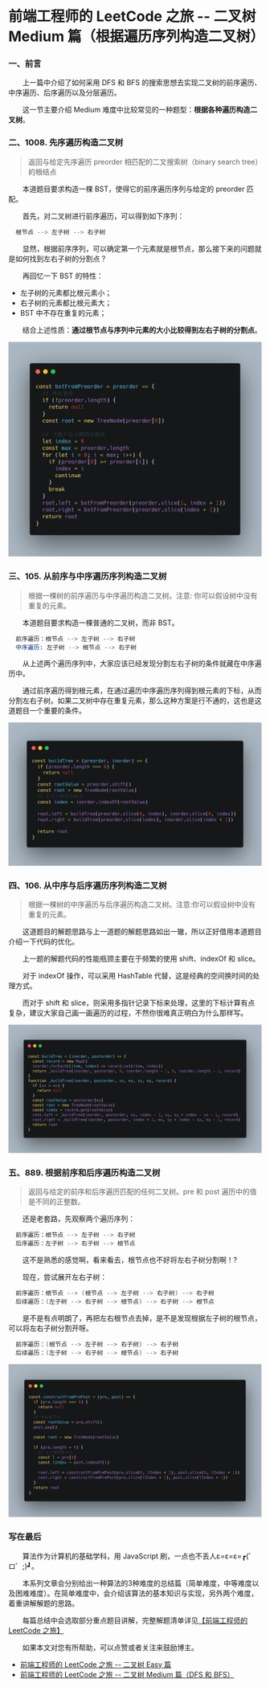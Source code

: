 # 前端工程师的 LeetCode 之旅 -- 二叉树 Medium 篇（根据遍历序列构造二叉树）

### 一、前言

  &emsp;&emsp;上一篇中介绍了如何采用 DFS 和 BFS 的搜索思想去实现二叉树的前序遍历、中序遍历、后序遍历以及分层遍历。

  &emsp;&emsp;这一节主要介绍 Medium 难度中比较常见的一种题型：**根据各种遍历构造二叉树**。

### 二、1008. 先序遍历构造二叉树

  > 返回与给定先序遍历 preorder 相匹配的二叉搜索树（binary search tree）的根结点

  &emsp;&emsp;本道题目要求构造一棵 BST，使得它的前序遍历序列与给定的 preorder 匹配。

  &emsp;&emsp;首先，对二叉树进行前序遍历，可以得到如下序列：

```s
  根节点 --> 左子树 --> 右子树
```

  &emsp;&emsp;显然，根据前序序列，可以确定第一个元素就是根节点，那么接下来的问题就是如何找到左右子树的分割点？

  &emsp;&emsp;再回忆一下 BST 的特性：

  - 左子树的元素都比根元素小；
  - 右子树的元素都比根元素大；
  - BST 中不存在重复的元素；

  &emsp;&emsp;结合上述性质：**通过根节点与序列中元素的大小比较得到左右子树的分割点**。

  ![1008解题代码](./1008.png)

### 三、105. 从前序与中序遍历序列构造二叉树

  > 根据一棵树的前序遍历与中序遍历构造二叉树。注意: 你可以假设树中没有重复的元素。

  &emsp;&emsp;本道题目要求构造一棵普通的二叉树，而非 BST。

```s
  前序遍历：根节点 --> 左子树 --> 右子树
  中序遍历: 左子树 --> 根节点 --> 右子树
```

  &emsp;&emsp;从上述两个遍历序列中，大家应该已经发现分割左右子树的条件就藏在中序遍历中。

  &emsp;&emsp;通过前序遍历得到根元素，在通过遍历中序遍历序列得到根元素的下标，从而分割左右子树。如果二叉树中存在重复元素，那么这种方案是行不通的，这也是这道题目一个重要的条件。

  ![105解题代码](./105.png)

### 四、106. 从中序与后序遍历序列构造二叉树

  > 根据一棵树的中序遍历与后序遍历构造二叉树。注意:你可以假设树中没有重复的元素。

  &emsp;&emsp;这道题目的解题思路与上一道题的解题思路如出一辙，所以正好借用本道题目介绍一下代码的优化。

  &emsp;&emsp;上一题的解题代码的性能瓶颈主要在于频繁的使用 shift、indexOf 和 slice。

  &emsp;&emsp;对于 indexOf 操作，可以采用 HashTable 代替，这是经典的空间换时间的处理方式。

  &emsp;&emsp;而对于 shift 和 slice，则采用多指针记录下标来处理，这里的下标计算有点复杂，建议大家自己画一画遍历的过程，不然你很难真正明白为什么那样写。

  ![106解题代码](./106.png)

### 五、889. 根据前序和后序遍历构造二叉树

  > 返回与给定的前序和后序遍历匹配的任何二叉树。pre 和 post 遍历中的值是不同的正整数。

  &emsp;&emsp;还是老套路，先观察两个遍历序列：

```s
  前序遍历：根节点 --> 左子树 --> 右子树
  后序遍历：左子树 --> 右子树 --> 根节点
```

  &emsp;&emsp;这不是熟悉的感觉啊，看来看去，根节点也不好将左右子树分割啊！?

  &emsp;&emsp;现在，尝试展开左右子树：

```s
  前序遍历：根节点 --> (根节点 --> 左子树 --> 右子树) --> 右子树
  后续遍历：(左子树 --> 右子树 --> 根节点) --> 右子树 --> 根节点
```

  &emsp;&emsp;是不是有点明朗了，再把左右根节点去掉，是不是发现根据左子树的根节点，可以将左右子树分割开呀。

```s
  前序遍历：(根节点 --> 左子树 --> 右子树) --> 右子树
  后续遍历：(左子树 --> 右子树 --> 根节点) --> 右子树
```

  ![889解题代码](./889.png)


### 写在最后

  &emsp;&emsp;算法作为计算机的基础学科，用 JavaScript 刷，一点也不丢人ε=ε=ε=┏(゜ロ゜;)┛。

  &emsp;&emsp;本系列文章会分别给出一种算法的3种难度的总结篇（简单难度，中等难度以及困难难度）。在简单难度中，会介绍该算法的基本知识与实现，另外两个难度，着重讲解解题的思路。

  &emsp;&emsp;每篇总结中会选取部分重点题目讲解，完整解题清单详见[【前端工程师的 LeetCode 之旅】](https://github.com/15751165579/LeetCode)
  
  &emsp;&emsp;如果本文对您有所帮助，可以点赞或者关注来鼓励博主。


- [前端工程师的 LeetCode 之旅 -- 二叉树 Easy 篇](https://mp.weixin.qq.com/s/NNIn8BLUIBWCvEjYgzb2mg)
- [前端工程师的 LeetCode 之旅 -- 二叉树 Medium 篇（DFS 和 BFS）](https://mp.weixin.qq.com/s/FFCVLfndgtIaxwIGiDAGiA)